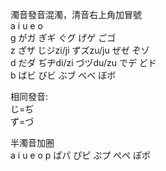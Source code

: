 濁音發音混濁，清音右上角加冒號  
  a    i        u        e    o  
g がガ ぎギ      ぐグ      げゲ ごゴ    
z ざザ じジzi/ji ずズzu/ju ぜゼ ぞゾ  
d だダ ぢヂdi/zi づヅdu/zu でデ どド  
b ばビ びビ      ぶブ      べベ ぼボ  

相同發音:   
じ=ぢ  
ず=づ  

半濁音加圈  
  a     i        u        e    o
p ぱパ  ぴピ      ぷプ      ぺペ ぽポ  
